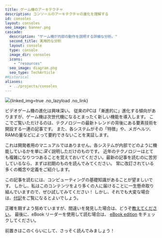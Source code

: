 ```yaml
---
title: ゲーム機のアーキテクチャ
description: コンソールのアーキテクチャの進化を理解する
id: consoles
layout: consoles
seo_image: banner.png
cascade:
  description: "ゲーム機が内部の動作を説明する詳細な分析。"
  second_title: 実用的な分析
  layout: console
  type: console
  image_dir: consoles
  icons:
    - "resources"
  seo_image: diagram.png
  seo_type: TechArticle
#Historical
aliases:
  - ../projects/consoles
---
```


![](banner.png){linked_img=true .no_lazyload .no_link}

ビデオゲーム機の進化は興味深い。 従来のPCは「漸進的に」進化する傾向がありますが、ゲーム機は次世代機になるとまったく新しい機能を導入します。 ここでご覧いただけるのは、テクノロジーの最新トレンドの背後にある要素技術を開設する一連の記事です。 また、各システムがその「特徴」や、メガヘルツ、RAMの量などによって要約できないことを実証します。

これは開発者用のマニュアルではありません。各システムが内部でどのように機能しているかを単に*深く*説明しただけのものです。 近年のテクノロジーはとても複雑になりつつあることを覚えておいてください。最新の記事を読むのに苦労しているなら、まずは初期のものを読んでみてください。 常に改訂されている多くの概念や定義をご紹介します。

この記事を読むには、コンピューティングの基礎知識があることが望ましいです。 しかし、私はこのコンテンツをより多くの人に届けることに一生懸命取り組んでいますので、ぜひ試してみてください！ しかし、それでも大変な場合は、[付記](readings)をご覧になるとよいでしょう。

正確を期すよう努めていますが、間違いを発見した場合は、どうぞ[教えてください](https://github.com/flipacholas/Architecture-of-consoles)。 最後に、eBook リーダーを使用して読む場合は、 [eBook edition](ebook) をチェックしてください。

前置きはこのくらいにして、さっそく読んでみましょう！
